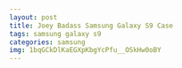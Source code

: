 ```yaml
---
layout: post
title: Joey Badass Samsung Galaxy S9 Case
tags: samsung galaxy s9
categories: samsung
img: 1bqGCkDlKaEGXpKbgYcPfu__OSkHw0oBY
---
```

